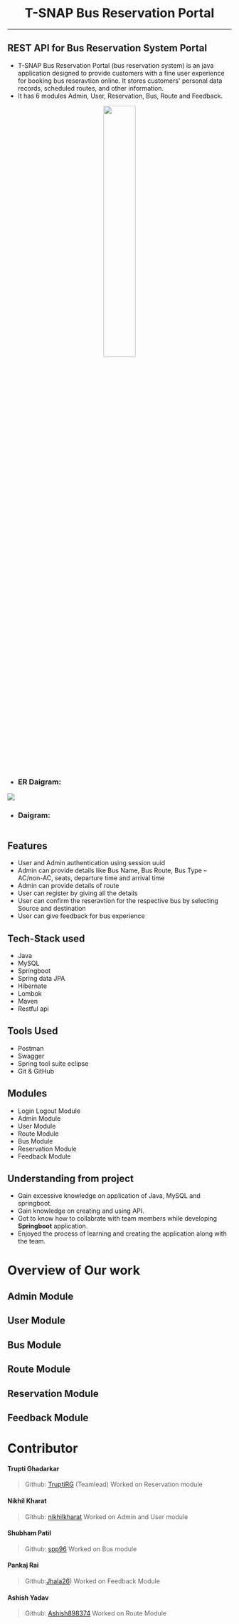 
   <h1 align="center"> T-SNAP Bus Reservation Portal </h1>

<hr/>

## REST API for Bus Reservation System Portal

-  T-SNAP Bus Reservation Portal (bus reservation system) is an java application designed to provide customers with a fine user experience for booking bus reseravtion online. It stores customers' personal data records, scheduled routes, and other information.
- It has 6 modules Admin, User, Reservation, Bus, Route and Feedback.

<!-- # 👉 [Click here]() to go through detail explanation of this application  -->
 <p align="center"> 
  <img style="width:38%;" src="https://github.com/TruptiRG/friendly-roll-9850/blob/main/images/t-snap-bus-reservation-portal-logo.png" />
</p>


- ### ER Daigram:
<img src="https://github.com/TruptiRG/friendly-roll-9850/blob/main/images/ER_diagram.png" />

- ### Daigram:
<img src="" />


## Features

- User and Admin authentication using session uuid
- Admin can provide details like Bus Name, Bus Route, Bus Type –AC/non-AC, seats, departure time and arrival time
- Admin can provide details of route
- User can register by giving all the details
- User can confirm the reseravtion for the respective bus by selecting Source and destination
- User can give feedback for bus experience

## Tech-Stack used 

- Java
- MySQL
- Springboot
- Spring data JPA
- Hibernate
- Lombok
- Maven
- Restful api

## Tools Used
- Postman
- Swagger
- Spring tool suite eclipse
- Git & GitHub

## Modules

- Login Logout Module
- Admin Module
- User Module
- Route Module
- Bus Module
- Reservation Module
- Feedback Module

## Understanding from project

- Gain excessive knowledge on application of Java, MySQL and springboot.
- Gain knowledge on creating and using API.
- Got to know how to collabrate with team members while developing **Springboot** application.
- Enjoyed the process of learning and creating the application along with the team.

# Overview of Our work

## **Admin Module** 



## **User Module**


## **Bus Module** 


## **Route Module**


## **Reservation Module**


## **Feedback Module**


# Contributor

#### Trupti Ghadarkar
> Github: [TruptiRG](https://github.com/TruptiRG) 
(Teamlead)
Worked on Reservation module
#### Nikhil Kharat
> Github: [nikhilkharat](https://github.com/nikhilkharat)
Worked on Admin and User module
#### Shubham Patil 
>Github: [spp96]((https://github.com/spp96))
Worked on Bus module
#### Pankaj Rai
>Github:[Jhala26](https://github.com/Pankaj-78278))
Worked on Feedback Module
#### Ashish Yadav
>Github: [Ashish898374](https://github.com/Ashish898374)
Worked on Route Module
